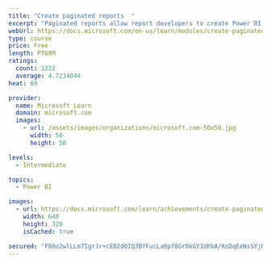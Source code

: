 ```yaml
---
title: "Create paginated reports  "
excerpt: "Paginated reports allow report developers to create Power BI artifacts that have tightly controlled rendering requirements. Paginated reports are ideal for creating sales invoices, receipts, purchase orders, and tabular data. This module will teach you how to create reports, add parameters, and work with tables and charts in paginated reports."
webUrl: https://docs.microsoft.com/en-us/learn/modules/create-paginated-reports-power-bi/
type: course
price: Free
length: PT60M
ratings:
  count: 1222
  average: 4.7234044
heat: 69

provider:
  name: Microsoft Learn
  domain: microsoft.com
  images:
    - url: /assets/images/organizations/microsoft.com-50x50.jpg
      width: 50
      height: 50

levels:
  - Intermediate

topics:
  - Power BI

images:
  - url: https://docs.microsoft.com/learn/achievements/create-paginated-reports-power-bi-social.png
    width: 640
    height: 320
    isCached: true

secured: "F80o2wlLLm7IgrJr+cED2dQIQJBYFucLa0pf0Gr0kGY1URkA/KoDqEeNsSYjN32GB7ZRGznZ/WTGDfm+r20grEc+H4vGUpnlLoImWzUVqFvW7bmG7iMD8oC2eYqzhFCEQwBQ9GLEysIteFe9Cyd9kX9OyCP8h36Ex3NP/5zEHYmIuHV5NdE9ZFipzSVC0WInGnnkefuNCc6OW+TIKHaG2ZPHorRTfbysCNqta8ycSrw9ef5GT8uYn9bTp1fzaW3vr+DINYY7EWFzm9yf0lUCnjehsiKA1dZr7JdcWUzidKLpz8+GMlP5H6nmxeSxFC3r4v0sx94we3sS+qLmXGhnANlIOK+I870IpPLGIUYYWV+gKeYAxFVN650fDvN5chdt+2lSjiVMXOyuZJtJKX8EYh9SCwIfKNk9A05dp48bidA=;h88wE+sWQwAcIXo8qu1mYw=="
---
```


